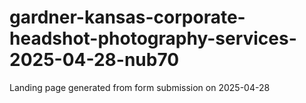 # gardner-kansas-corporate-headshot-photography-services-2025-04-28-nub70
Landing page generated from form submission on 2025-04-28
